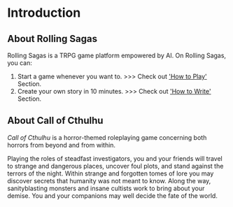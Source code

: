 <a id="introduction"></a>

# Introduction

<a id="rs"></a>

## About Rolling Sagas

Rolling Sagas is a TRPG game platform empowered by AI. On Rolling Sagas, you can:
1. Start a game whenever you want to. >>> Check out ['How to Play'](guide.md#how-to-play) Section.
2. Create your own story in 10 minutes. >>> Check out ['How to Write'](guide.md#how-to-write) Section.

<a id="aboutcoc"></a>

## About Call of Cthulhu
*Call of Cthulhu* is a horror-themed roleplaying game concerning both horrors from beyond and from within.

Playing the roles of steadfast investigators, you and your friends will travel to strange and dangerous places, uncover foul plots, and stand against the terrors of the night. Within strange and forgotten tomes of lore you may discover secrets that humanity was not meant to know. Along the way, sanityblasting monsters and insane cultists work to bring about your demise. You and your companions may well decide the fate of the world.
